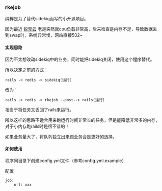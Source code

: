 ### rkejob

纯粹是为了替代sidekiq而写的小开源项目。

因为最近 [锐壳云](https://www.rkecloud.com) 老是突然就cpu负载非常高，后来检查是内存不足，导致数据丢到swap时，系统异常慢，网站直接502~

#### 实现思路

因为不太想改动sidekiq中的业务，同时能把sidekiq关闭，使用这个程序替代。

所以决定之前的方式：
```
rails -> redis -> sidekiq(运行)
```

改为：

```
rails -> redis -> rkejob --post--> rails(运行)
```

相当于将任务又丢回了rails来运行。

所以这样的思路不适合用来跑运行时间非常长的任务，但是能降低非常多的内存，对于小内存跑rails时是很不错的！

如果业务量大了，将队列独立出来跑业务会是更好的选择。

#### 如何使用

程序同目录下创建config.yml文件（参考config.yml.example）

配置

```
job:
    url: xxx
```


